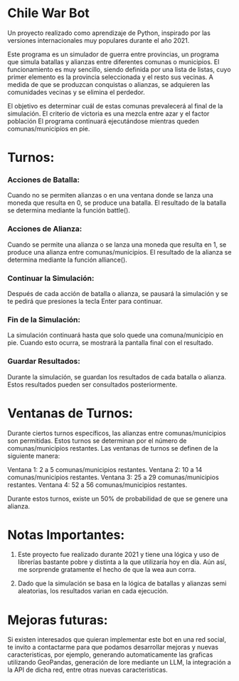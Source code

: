 # Chile War Bot

Un proyecto realizado como aprendizaje de Python, inspirado por las versiones internacionales muy populares durante el año 2021.

Este programa es un simulador de guerra entre provincias, un programa que simula batallas y alianzas entre diferentes comunas o municipios. El funcionamiento es muy sencillo, siendo definida por una lista de listas, cuyo primer elemento es la provincia seleccionada y el resto sus vecinas. A medida de que se produzcan
conquistas o alianzas, se adquieren las comunidades vecinas y se elimina el perdedor.


El objetivo es determinar cuál de estas comunas prevalecerá al final de la simulación. El criterio de victoria es una mezcla entre azar y el factor población
El programa continuará ejecutándose mientras queden comunas/municipios en pie. 

# Turnos:

### Acciones de Batalla:

Cuando no se permiten alianzas o en una ventana donde se lanza una moneda que resulta en 0, se produce una batalla. El resultado de la batalla se determina mediante la función battle().

### Acciones de Alianza:

Cuando se permite una alianza o se lanza una moneda que resulta en 1, se produce una alianza entre comunas/municipios. El resultado de la alianza se determina mediante la función alliance().

### Continuar la Simulación:

Después de cada acción de batalla o alianza, se pausará la simulación y se te pedirá que presiones la tecla Enter para continuar.

### Fin de la Simulación:

La simulación continuará hasta que solo quede una comuna/municipio en pie. Cuando esto ocurra, se mostrará la pantalla final con el resultado.

### Guardar Resultados:

Durante la simulación, se guardan los resultados de cada batalla o alianza. Estos resultados pueden ser consultados posteriormente.

# Ventanas de Turnos:

Durante ciertos turnos específicos, las alianzas entre comunas/municipios son permitidas. Estos turnos se determinan por el número de comunas/municipios restantes. Las ventanas de turnos se definen de la siguiente manera:

Ventana 1: 2 a 5 comunas/municipios restantes.
Ventana 2: 10 a 14 comunas/municipios restantes.
Ventana 3: 25 a 29 comunas/municipios restantes.
Ventana 4: 52 a 56 comunas/municipios restantes.

Durante estos turnos, existe un 50% de probabilidad de que se genere una alianza.

# Notas Importantes:
1. Este proyecto fue realizado durante 2021 y tiene una lógica y uso de librerías bastante pobre y distinta a la que utilizaría hoy en día. Aún así, me sorprende gratamente el hecho de que la wea aun corra.
  
2. Dado que la simulación se basa en la lógica de batallas y alianzas semi aleatorias, los resultados varian en cada ejecución.

# Mejoras futuras:
Si existen interesados que quieran implementar este bot en una red social, te invito a contactarme para que podamos desarrollar mejoras y nuevas caracteristicas, por ejemplo, 
generando automaticamente las graficas utilizando GeoPandas, generación de lore mediante un LLM, la integración a la API de dicha red, entre otras nuevas caracteristicas.




